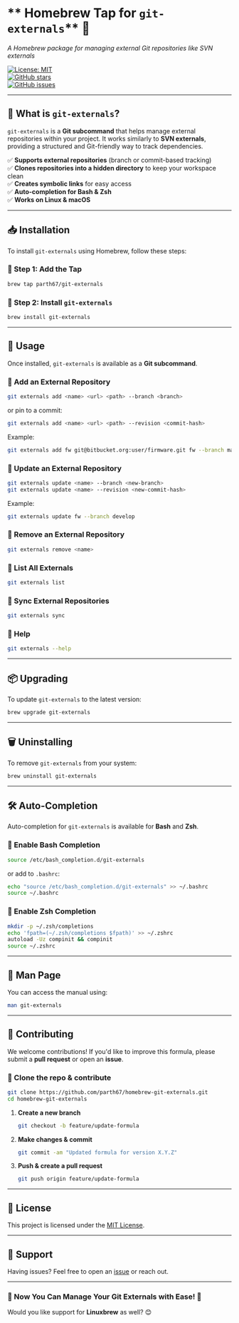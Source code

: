 # ** Homebrew Tap for `git-externals`** 🚀  
*A Homebrew package for managing external Git repositories like SVN externals*  

[![License: MIT](https://img.shields.io/badge/License-MIT-blue.svg)](LICENSE)  
[![GitHub stars](https://img.shields.io/github/stars/parth67/homebrew-git-externals?style=social)](https://github.com/parth67/homebrew-git-externals)  
[![GitHub issues](https://img.shields.io/github/issues/parth67/homebrew-git-externals.svg)](https://github.com/parth67/homebrew-git-externals/issues)  

---

## **📖 What is `git-externals`?**
`git-externals` is a **Git subcommand** that helps manage external repositories within your project. It works similarly to **SVN externals**, providing a structured and Git-friendly way to track dependencies.

✅ **Supports external repositories** (branch or commit-based tracking)  
✅ **Clones repositories into a hidden directory** to keep your workspace clean  
✅ **Creates symbolic links** for easy access  
✅ **Auto-completion for Bash & Zsh**  
✅ **Works on Linux & macOS**  

---

## **📥 Installation**
To install `git-externals` using Homebrew, follow these steps:

### **🔹 Step 1: Add the Tap**
```sh
brew tap parth67/git-externals
```

### **🔹 Step 2: Install `git-externals`**
```sh
brew install git-externals
```

---

## **🚀 Usage**
Once installed, `git-externals` is available as a **Git subcommand**.

### **🔹 Add an External Repository**
```sh
git externals add <name> <url> <path> --branch <branch>
```
or pin to a commit:
```sh
git externals add <name> <url> <path> --revision <commit-hash>
```
Example:
```sh
git externals add fw git@bitbucket.org:user/firmware.git fw --branch main
```

### **🔹 Update an External Repository**
```sh
git externals update <name> --branch <new-branch>
git externals update <name> --revision <new-commit-hash>
```
Example:
```sh
git externals update fw --branch develop
```

### **🔹 Remove an External Repository**
```sh
git externals remove <name>
```

### **🔹 List All Externals**
```sh
git externals list
```

### **🔹 Sync External Repositories**
```sh
git externals sync
```

### **🔹 Help**
```sh
git externals --help
```

---

## **📦 Upgrading**
To update `git-externals` to the latest version:
```sh
brew upgrade git-externals
```

---

## **🗑️ Uninstalling**
To remove `git-externals` from your system:
```sh
brew uninstall git-externals
```

---

## **🛠 Auto-Completion**
Auto-completion for `git-externals` is available for **Bash** and **Zsh**.

### **🔹 Enable Bash Completion**
```sh
source /etc/bash_completion.d/git-externals
```
or add to `.bashrc`:
```sh
echo "source /etc/bash_completion.d/git-externals" >> ~/.bashrc
source ~/.bashrc
```

### **🔹 Enable Zsh Completion**
```sh
mkdir -p ~/.zsh/completions
echo 'fpath=(~/.zsh/completions $fpath)' >> ~/.zshrc
autoload -Uz compinit && compinit
source ~/.zshrc
```

---

## **📜 Man Page**
You can access the manual using:
```sh
man git-externals
```

---

## **🤝 Contributing**
We welcome contributions! If you'd like to improve this formula, please submit a **pull request** or open an **issue**.

### **🔹 Clone the repo & contribute**
```sh
git clone https://github.com/parth67/homebrew-git-externals.git
cd homebrew-git-externals
```

1. **Create a new branch**  
   ```sh
   git checkout -b feature/update-formula
   ```
2. **Make changes & commit**  
   ```sh
   git commit -am "Updated formula for version X.Y.Z"
   ```
3. **Push & create a pull request**  
   ```sh
   git push origin feature/update-formula
   ```

---

## **📝 License**
This project is licensed under the [MIT License](LICENSE).

---

## **📩 Support**
Having issues? Feel free to open an [issue](https://github.com/parth67/homebrew-git-externals/issues) or reach out.

---

### **🚀 Now You Can Manage Your Git Externals with Ease!** 🎯  
Would you like support for **Linuxbrew** as well? 😊
